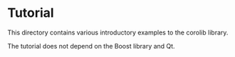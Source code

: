 # Tutorial

This directory contains various introductory examples to the corolib library.

The tutorial does not depend on the Boost library and Qt.
